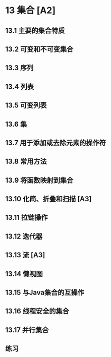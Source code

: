 # 13 集合 [A2]
## 13.1 主要的集合特质
## 13.2 可变和不可变集合
## 13.3 序列
## 13.4 列表
## 13.5 可变列表
## 13.6 集
## 13.7 用于添加或去除元素的操作符
## 13.8 常用方法
## 13.9 将函数映射到集合
## 13.10 化简、折叠和扫描 [A3]
## 13.11 拉链操作
## 13.12 迭代器
## 13.13 流 [A3]
## 13.14 懒视图
## 13.15 与Java集合的互操作
## 13.16 线程安全的集合
## 13.17 并行集合
## 练习